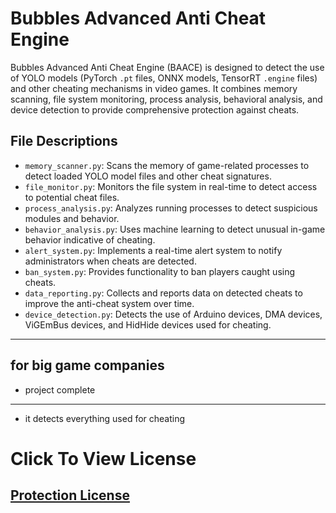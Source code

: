 # Bubbles Advanced Anti Cheat Engine

Bubbles Advanced Anti Cheat Engine (BAACE) is designed to detect the use of YOLO models (PyTorch `.pt` files, ONNX models, TensorRT `.engine` files) and other cheating mechanisms in video games. It combines memory scanning, file system monitoring, process analysis, behavioral analysis, and device detection to provide comprehensive protection against cheats.

## File Descriptions

- `memory_scanner.py`: Scans the memory of game-related processes to detect loaded YOLO model files and other cheat signatures.
- `file_monitor.py`: Monitors the file system in real-time to detect access to potential cheat files.
- `process_analysis.py`: Analyzes running processes to detect suspicious modules and behavior.
- `behavior_analysis.py`: Uses machine learning to detect unusual in-game behavior indicative of cheating.
- `alert_system.py`: Implements a real-time alert system to notify administrators when cheats are detected.
- `ban_system.py`: Provides functionality to ban players caught using cheats.
- `data_reporting.py`: Collects and reports data on detected cheats to improve the anti-cheat system over time.
- `device_detection.py`: Detects the use of Arduino devices, DMA devices, ViGEmBus devices, and HidHide devices used for cheating.



----------

## for big game companies

- project complete
----------

- it detects everything used for cheating


# Click To View License 
## [Protection License](https://github.com/KernFerm/Bubbles-Advanced-Anti-Cheat-Engine/blob/main/LICENSE)
